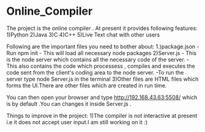 # Online_Compiler

The project is the online compiler .
At present it provides following features:
1)Python
2)Java
3)C
4)C++
5)Live Text chat with other users

Following are the important files you need to bother about:
1.)package.json - Run npm init 
                - This will load all necessary node packages
2)Server.js   - This is the node server which contains all the necessary code of the server.
               -This also contains the code which processess , compiles and executes the code sent from the client's coding area to the node server.
               -To run the server type node Server.js in the terminal
3)Other files are HTML files which forms the UI.There are other files which are created in run time.


You can then open your browser and type http://192.168.43.63:5508/ which is by default .You can changes it inside Server.js .


Things to improve in the project:
1)The compiler is not interactive at present i.e it does not accept user input.I am still working on it :)

